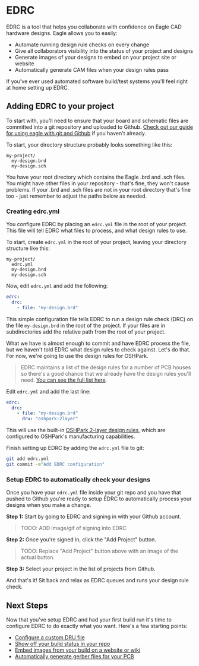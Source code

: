 # EDRC
EDRC is a tool that helps you collaborate with confidence on Eagle CAD hardware designs. Eagle allows you to easily:

 - Automate running design rule checks on every change
 - Give all collaborators visibility into the status of your project and designs
 - Generate images of your designs to embed on your project site or website
 - Automatically generate CAM files when your design rules pass

If you've ever used automated software build/test systems you'll feel right at home setting up EDRC.

## Adding EDRC to your project
To start with, you'll need to ensure that your board and schematic files are committed into a git repository and uploaded to Github. [Check out our guide for using eagle with git and Github](/setup-git) if you haven't already.

To start, your directory structure probably looks something like this:
```
my-project/
  my-design.brd
  my-design.sch
```
You have your root directory which contains the Eagle .brd and .sch files. You might have other files in your repository - that's fine, they won't cause problems. If your .brd and .sch files are not in your root directory that's fine too - just remember to adjust the paths below as needed.

### Creating edrc.yml
You configure EDRC by placing an `edrc.yml` file in the root of your project. This file will tell EDRC what files to process, and what design rules to use.

To start, create `edrc.yml` in the root of your project, leaving your directory structure like this:
```
my-project/
  edrc.yml
  my-design.brd
  my-design.sch
```

Now, edit `edrc.yml` and add the following:
```yml
edrc:
  drc:
    - file: "my-design.brd"
```

This simple configuration file tells EDRC to run a design rule check (DRC) on the file `my-design.brd` in the root of the project. If your files are in subdirectories add the relative path from the root of your project.

What we have is almost enough to commit and have EDRC process the file, but we haven't told EDRC what design rules to check against. Let's do that. For now, we're going to use the design rules for OSHPark.

> EDRC maintains a list of the design rules for a number of PCB houses so there's a good chance that we already have the design rules you'll need. [You can see the full list here](/design-rules-list).

Edit `edrc.yml` and add the last line:
```yml
edrc:
  drc:
    - file: "my-design.brd"
      dru: "oshpark-2layer"
```

This will use the built-in [OSHPark 2-layer design rules](/design-rules-list#oshpark), which are configured to OSHPark's manufacturing capabilities.

Finish setting up EDRC by adding the `edrc.yml` file to git:
```bash
git add edrc.yml
git commit -m"Add EDRC configuration"
```

### Setup EDRC to automatically check your designs
Once you have your `edrc.yml` file inside your git repo and you have that pushed to Github you're ready to setup EDRC to automatically process your designs when you make a change.

**Step 1:** Start by going to EDRC and signing in with your Github account.

>TODO: ADD image/gif of signing into EDRC

**Step 2:** Once you're signed in, click the "Add Project" button.

>TODO: Replace "Add Project" button above with an image of the actual button.

**Step 3:** Select your project in the list of projects from Github.

And that's it! Sit back and relax as EDRC queues and runs your design rule check.

## Next Steps
Now that you've setup EDRC and had your first build run it's time to configure EDRC to do exactly what you want. Here's a few starting points:

 - [Configure a custom DRU file](/setup-custom-dru)
 - [Show off your build status in your repo](/setup-build-tag)
 - [Embed images from your build on a website or wiki](/setup-build-images)
 - [Automatically generate gerber files for your PCB](/setup-gerber-generation)